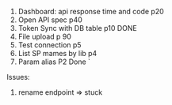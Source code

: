 1. Dashboard: api response time and code p20
2. Open API spec p40
3. Token Sync with DB table  p10 DONE
4. File upload p 90
5. Test connection p5
6. List SP mames by lib p4
7. Param alias P2 Done
`



Issues:
1. rename endpoint => stuck
